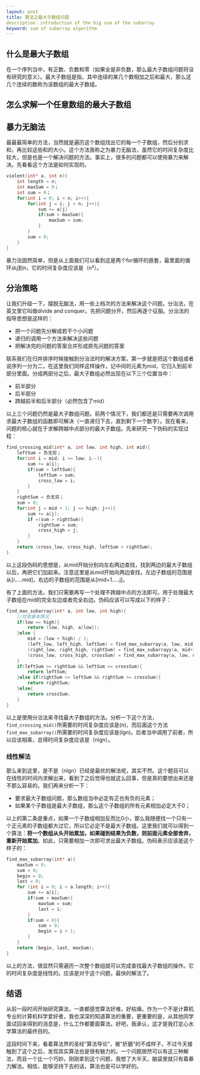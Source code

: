 ```yaml
---
layout: post
title: 算法之最大子数组问题
description：introduction of the big sum of the subarray
keyword: sum of subarray algorithm
---
```


## 什么是最大子数组
在一个序列当中，有正数、负数和零（如果全是非负数，那么最大子数组问题将没有研究的意义）。最大子数组是指，其中连续的某几个数相加之后和最大，那么这几个连续的数称为该数组的最大子数组。

## 怎么求解一个任意数组的最大子数组
## 暴力无脑法
最最最简单的方法，当然就是遍历这个数组找出它的每一个子数组，然后分别求和，再比较这些和的大小。这个方法我称之为暴力无脑法，虽然它的时间复杂度比较大，但是也是一个解决问题的方法。事实上，很多的问题都可以使用暴力来解决。先看看这个方法是如何实现的。

``` C
violent(int* a, int n){
	int length = n;
	int maxSum = 0；
	int sum = 0；
	for(int i = 0; i < n; i++){
		for(int j = i; j < n; j++){
			sum += a[j]
			if(sum > maxSum){
				maxSum = sum;
			}
		}
		sum = 0;
	}
}
```

暴力法固然简单，但是从上面我们可以看到这是两个for循环的嵌套，最里面的循环从j到n，它的时间复杂度应该是（n²）。

## 分治策略
让我们升级一下，摆脱无脑法，用一些上档次的方法来解决这个问题。分治法，在英文里它叫做divide and conquer。先把问题分开，然后再逐个征服。分治法的指导思想是这样的：

- 把一个问题先分解成若干个小问题
- 递归的调用一个方法来解决这些问题
- 把解决完的问题的答案合并形成原先问题的答案

联系我们在归并排序时候接触到分治法时的解决方案，第一步就是把这个数组或者说序列一分为二，在这里我们同样这样操作，记中间的元素为mid，它归入到前半部分里面。分成两部分之后，最大子数组必然出现在以下三个位置当中：

- 前半部分
- 后半部分
- 跨越前半和后半部分（必然包含了mid）

以上三个问题仍然是最大子数组问题。前两个情况下，我们都还是只需要再次调用求最大子数组的函数即可解决（一直递归下去，直到剩下一个数字）。现在看来，问题的核心就在于求解跨越中点部分的最大子数组。先来研究一下伪码的实现过程：


``` C
find_crossing_mid(int* a, int low, int high, int mid){
	leftSum = 负无穷；
	for(int i = mid; i >= low; i--){
		sum += a[i];
		if(sum > leftSum){
			leftSum = sum;
			cross_low = i;
		}
	}
	rightSum = 负无穷；
	sum = 0;
	for(int j = mid + 1; j <= high; j++){
		sum += a[j];
		if =(sum > rightSum){
			rightSum = sum;
			cross_high = j;
		}
	}
	return (cross_low, cross_high, leftSum + rightSum);
}
```
以上这段伪码的思想是，从mid开始分别向左右两边查找，找到两边的最大子数组以后，再把它们加起来。注意这里是从mid开始向两边查找，左边子数组的范围是从[i.....mid]，右边的子数组的范围是从[mid+1.....j]。

有了上面的方法，我们只需要再写一个处理不跨越中点的方法即可。用于处理最大子数组在mid的完全左边或者完全右边。伪码应该可以写成以下的样子：

``` C
find_max_subarray(int* a, int low, int high){
	//检查基本情况
	if(low == high){
		return (low, high, a[low]);
	}else {
		mid = (low + high) / 2;
		(left_low, left_high, leftSum) = find_max_subarray(a, low, mid);
		(right_low, right_high, rightSum) = find_max_subarrayy(a, mid+1; high);
		(cross_low, cross_high, crossSum) = find_max_subarray(a, low, mid, high);
	}
	if(leftSum >= rightSum && leftSum >= crossSum){
		return leftSum;
	}else if(rightSum >= leftSum && rightSum >= crossSum){
		return rightSum;
	}else{
		return crossSum;
	}
}
```

以上是使用分治法来寻找最大子数组的方法。分析一下这个方法，```find_crossing_mid()```所需要的时间复杂度应该是(n)，而后面这个方法```find_max_subarray()```所需要的时间复杂度应该是(lgn)。后者当中调用了前者，所以应该相乘，总得时间复杂度应该是（nlgn）。
### 线性解法
那么来到这里，是不是（nlgn）已经是最优的解法呢，其实不然。这个题目可以在线性的时间内求解出来，看到了之后觉得也就这么回事，但是真的要想出来还是不那么容易的。我们再来分析一下：

- 要求最大子数组问题，那么数组当中必定有正也有负的元素；
- 如果某个子数组是最大子数组，那么这个子数组的所有元素相加必定大于0；

以上的第二条是重点，如果一个子数组相加反而比0小，那么我随便找一个只有一个正元素的子数组都大过它，所以它必定不是最大子数组。这里我们就可以得到一个算法：**将一个数组从头开始累加，如果碰到结果为负数，则前面元素全部舍弃，重新开始累加**。如此，只需要相加一次即可求出最大子数组。伪码表示应该是这个样子的：

``` C
find_max_subarray(int* a){
	maxSum = 0;
	sum = 0;
	begin = 0;
	last = 0;
	for (int i = 0; i < a.length; i++){
		sum += a[i];
		if(sum > maxSum){
			maxSum = sum;
			last = i;
		}
		if(sum < 0){
			sum = 0;
			begin = i + 1;
		}
	}
	return (begin, last, maxSum);
}
```
以上的方法，很显然只需遍历一次整个数组就可以完成查找最大子数组的操作。它的时间复杂度是线性的。应该是对于这个问题，最快的解法了。

## 结语
从前一段时间开始研究算法，一直都感觉算法好难，好枯燥。作为一个不是计算机专业的计算机科学爱好者，我也深深的知道算法的重要，更重要的是，从其他同学面试回来得到的消息是，什么工作都要面算法。好吧，我承认，这才是我打定心水学算法的最终目的。

这段时间下来，看着算法界的圣经“算法导论”，被”折磨“的不成样子，不过今天接触到了这个之后，发现其实算法也是很有魅力的。一个问题居然可以有这三种解法，而且一个比一个巧妙。刚刚拿到这个问题，我想了大半天，脑袋里就只有着暴力解法。相信，能够坚持下去的话，算法也是可以学好的。
